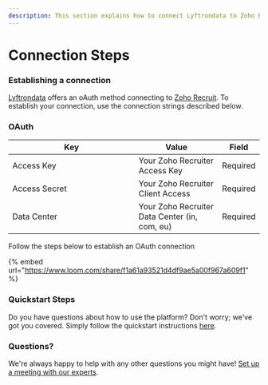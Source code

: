 ```yaml
---
description: This section explains how to connect Lyftrondata to Zoho Recruit.
---
```


# Connection Steps

### Establishing a connection

[Lyftrondata](https://www.lyftrondata.com) offers an oAuth method connecting to [Zoho Recruit](https://www.lyftrondata.com/integration/zoho-recruit/). To establish your connection, use the connection strings described below.

### OAuth

<table><thead><tr><th width="237.33333333333331">Key</th><th>Value</th><th>Field</th></tr></thead><tbody><tr><td>Access Key</td><td>Your Zoho Recruiter Access Key</td><td>Required</td></tr><tr><td>Access Secret</td><td>Your Zoho Recruiter Client Access</td><td>Required</td></tr><tr><td>Data Center</td><td>Your Zoho Recruiter Data Center (in, com, eu)</td><td>Required</td></tr></tbody></table>



Follow the steps below to establish an OAuth connection

{% embed url="https://www.loom.com/share/f1a61a93521d4df9ae5a00f967a609f1" %}

### Quickstart Steps

Do you have questions about how to use the platform? Don't worry; we've got you covered. Simply follow the quickstart instructions [here](../../quickstart-steps.md).

### Questions? <a href="#questions" id="questions"></a>

We're always happy to help with any other questions you might have! [Set up a meeting with our experts](https://www.lyftrondata.com/book-a-meeting/).
